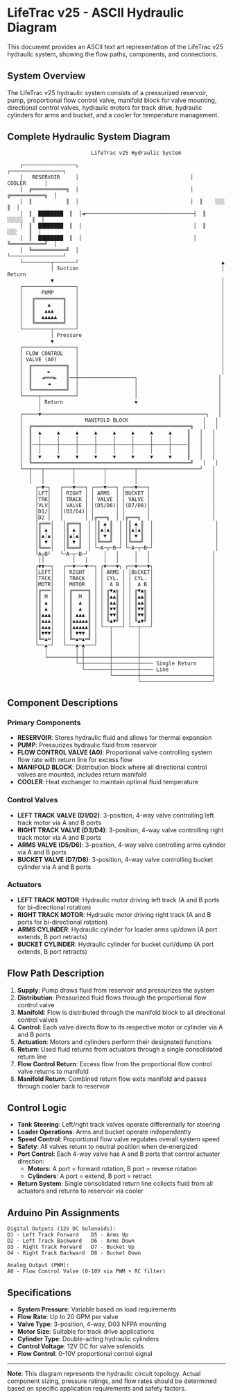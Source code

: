 # LifeTrac v25 - ASCII Hydraulic Diagram

This document provides an ASCII text art representation of the LifeTrac v25 hydraulic system, showing the flow paths, components, and connections.

## System Overview

The LifeTrac v25 hydraulic system consists of a pressurized reservoir, pump, proportional flow control valve, manifold block for valve mounting, directional control valves, hydraulic motors for track drive, hydraulic cylinders for arms and bucket, and a cooler for temperature management.

## Complete Hydraulic System Diagram

```
                           LifeTrac v25 Hydraulic System
                                                                    
    ┌─────────────────┐                                    ┌─────────────────┐
    │   RESERVOIR     │                                    │     COOLER      │
    │  ╔═══════════╗  │                                    │  ╔═══════════╗  │
    │  ║           ║  │                                    │  ║    ░░░    ║  │
    │  ║  ████████  ║  │◄───────────────────────────────────┤  ║   ░░░░░   ║  │
    │  ║  ████████  ║  │                                    │  ║    ░░░    ║  │
    │  ║  ████████  ║  │                                    │  ╚═══════════╝  │
    │  ╚═══════════╝  │                                    └─────────────────┘
    └─────────┬───────┘                                              ▲
              │ Suction                                              │ Return
              ▼                                                      │
    ┌─────────────────┐                                              │
    │      PUMP       │                                              │
    │   ╔═════════╗   │                                              │
    │   ║    ▲    ║   │                                              │
    │   ║   ▲▲▲   ║   │                                              │
    │   ║  ▲▲▲▲▲  ║   │                                              │
    │   ╚═════════╝   │                                              │
    └─────────┬───────┘                                              │
              │ Pressure                                             │
              ▼                                                      │
    ┌─────────────────┐                                              │
    │ FLOW CONTROL    │                                              │
    │ VALVE (A0)      │                                              │
    │  ╔═══════════╗  │                                              │
    │  ║     ►     ║  │                                              │
    │  ║   ◄═══►   ║──┼──────────────────┐                          │
    │  ║     ◄     ║  │                  │                          │
    │  ╚═══════════╝  │                  │                          │
    └─────┬───────────┘                  │                          │  
          │ Return                       ▼                          │
          │                                                         │
    ┌─────▼─────────────────────────────────────────────────────┐   │
    │                    MANIFOLD BLOCK                        │   │
    │  ╔═══════════════════════════════════════════════════╗   │   │
    │  ║  ▲     ▲     ▲     ▲     ▲     ▲     ▲     ▲     ║   │   │
    │  ║  │     │     │     │     │     │     │     │     ║   │   │
    │  ║──┼─────┼─────┼─────┼─────┼─────┼─────┼─────┼─────║   │   │
    │  ║  │     │     │     │     │     │     │     │     ║   │   │
    │  ║  ▼     ▼     ▼     ▼     ▼     ▼     ▼     ▼     ║   │   │
    │  ╚═══════════════════════════════════════════════════╝   │   │
    └──┬───┬─────────┬─────────┬─────────┬────────────────────┘   │
       │   │         │         │         │                        │
       │   │         │         │         │                        │
         ┌─▼─┐   ┌───▼───┐ ┌───▼───┐ ┌───▼───┐                    │
         │LFT│   │ RIGHT │ │ ARMS  │ │BUCKET │                    │
         │TRK│   │ TRACK │ │ VALVE │ │ VALVE │                    │
         │VLV│   │ VALVE │ │(D5/D6)│ │(D7/D8)│                    │
         │D1/│   │(D3/D4)│ │       │ │       │                    │
         │D2 │   │       │ │╔═══╗  │ │╔═══╗  │                    │
         │╔═══│   │╔═══╗  │ │║ ▲ ║  │ │║ ▲ ║  │                    │
         │║ ▲ │   │║ ▲ ║  │ │║▲│▲║  │ │║▲│▲║  │                    │
         │║▲│▲│   │║▲│▲║  │ │║ ▼ ║  │ │║ ▼ ║  │                    │
         │║ ▼ │   │║ ▼ ║  │ │╚═══╝  │ │╚═══╝  │                    │
         │╚═══│   │╚═══╝  │ └─A─┬─B─┘ └─A─┬─B─┘                    │
         └A┬B┘   └─A─┬─B─┘     │   │     │   │                    │
          ││         │   │     │   │     │   │                    │
         ┌▼▼──┐   ┌──▼───▼──┐ ┌▼───▼┐ ┌──▼───▼┐                   │
         │LEFT│   │ RIGHT   │ │ ARMS │ │BUCKET│                   │
         │TRCK│   │ TRACK   │ │ CYL. │ │ CYL. │                   │
         │MOTR│   │ MOTOR   │ │  A B │ │  A B │                   │
         │╔═══│   │ ╔═════╗ │ │ ╔▼▲╗ │ │ ╔▼▲╗ │                   │
         │║ M │   │ ║  M  ║ │ │ ║▲▲║ │ │ ║▲▲║ │                   │
         │║ ▲ │   │ ║  ▲  ║ │ │ ║▲▲║ │ │ ║▲▲║ │                   │
         │║ ▲ │   │ ║  ▲  ║ │ │ ║▼▼║ │ │ ║▼▼║ │                   │
         │║▲▲▲│   │ ║ ▲▲▲ ║ │ │ ║▼▼║ │ │ ║▼▼║ │                   │
         │║▲▲▲│   │ ║▲▲▲▲▲║ │ │ ╚▲▼╝ │ │ ╚▲▼╝ │                   │
         │║▲▲▲│   │ ║▲▲▲▲▲║ │ └──┬───┘ └──┬───┘                   │
         │║▼▼▼│   │ ║ ▼▼▼ ║ │    │        │                       │
         │╚═▲═│   │ ╚═▲═▲═╝ │    │        │                       │
         └──▲─┘   └───▲─▲───┘    │        │                       │
            │         │ │        │        │                       │
            └─────────┼─┼────────┼────────┼───────────────────────┤
                      └─┼────────┼────────┼──── Single Return     │
                        └────────┼────────┼──── Line              │
                                 └────────┼───────────────────────┤
                                          └───────────────────────┘
```

## Component Descriptions

### Primary Components

- **RESERVOIR**: Stores hydraulic fluid and allows for thermal expansion
- **PUMP**: Pressurizes hydraulic fluid from reservoir
- **FLOW CONTROL VALVE (A0)**: Proportional valve controlling system flow rate with return line for excess flow
- **MANIFOLD BLOCK**: Distribution block where all directional control valves are mounted, includes return manifold
- **COOLER**: Heat exchanger to maintain optimal fluid temperature

### Control Valves

- **LEFT TRACK VALVE (D1/D2)**: 3-position, 4-way valve controlling left track motor via A and B ports
- **RIGHT TRACK VALVE (D3/D4)**: 3-position, 4-way valve controlling right track motor via A and B ports
- **ARMS VALVE (D5/D6)**: 3-position, 4-way valve controlling arms cylinder via A and B ports
- **BUCKET VALVE (D7/D8)**: 3-position, 4-way valve controlling bucket cylinder via A and B ports

### Actuators

- **LEFT TRACK MOTOR**: Hydraulic motor driving left track (A and B ports for bi-directional rotation)
- **RIGHT TRACK MOTOR**: Hydraulic motor driving right track (A and B ports for bi-directional rotation)
- **ARMS CYLINDER**: Hydraulic cylinder for loader arms up/down (A port extends, B port retracts)
- **BUCKET CYLINDER**: Hydraulic cylinder for bucket curl/dump (A port extends, B port retracts)

## Flow Path Description

1. **Supply**: Pump draws fluid from reservoir and pressurizes the system
2. **Distribution**: Pressurized fluid flows through the proportional flow control valve
3. **Manifold**: Flow is distributed through the manifold block to all directional control valves
4. **Control**: Each valve directs flow to its respective motor or cylinder via A and B ports
5. **Actuation**: Motors and cylinders perform their designated functions
6. **Return**: Used fluid returns from actuators through a single consolidated return line
7. **Flow Control Return**: Excess flow from the proportional flow control valve returns to manifold
8. **Manifold Return**: Combined return flow exits manifold and passes through cooler back to reservoir

## Control Logic

- **Tank Steering**: Left/right track valves operate differentially for steering
- **Loader Operations**: Arms and bucket operate independently 
- **Speed Control**: Proportional flow valve regulates overall system speed
- **Safety**: All valves return to neutral position when de-energized
- **Port Control**: Each 4-way valve has A and B ports that control actuator direction:
  - **Motors**: A port = forward rotation, B port = reverse rotation
  - **Cylinders**: A port = extend, B port = retract
- **Return System**: Single consolidated return line collects fluid from all actuators and returns to reservoir via cooler

## Arduino Pin Assignments

```
Digital Outputs (12V DC Solenoids):
D1 - Left Track Forward    D5 - Arms Up
D2 - Left Track Backward   D6 - Arms Down  
D3 - Right Track Forward   D7 - Bucket Up
D4 - Right Track Backward  D8 - Bucket Down

Analog Output (PWM):
A0 - Flow Control Valve (0-10V via PWM + RC filter)
```

## Specifications

- **System Pressure**: Variable based on load requirements
- **Flow Rate**: Up to 20 GPM per valve  
- **Valve Type**: 3-position, 4-way, D03 NFPA mounting
- **Motor Size**: Suitable for track drive applications
- **Cylinder Type**: Double-acting hydraulic cylinders
- **Control Voltage**: 12V DC for valve solenoids
- **Flow Control**: 0-10V proportional control signal

---

**Note**: This diagram represents the hydraulic circuit topology. Actual component sizing, pressure ratings, and flow rates should be determined based on specific application requirements and safety factors.